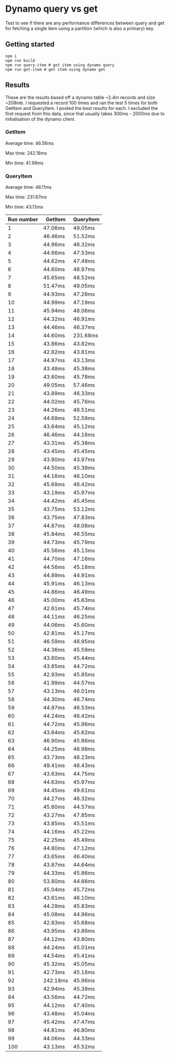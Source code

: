 # Dynamo query vs get

Test to see if there are any performance differences between query and get for fetching a single item using a partition (which is also a primary) key.

## Getting started

```
npm i
npm run build
npm run query-item # get item using dynamo query
npm run get-item # get item using dynamo get
```

## Results

These are the results based off a dynamo table ~2.4m records and size ~208mb. I requested a record 100 times and ran the test 5 times for both GetItem and QueryItem. I posted the best results for each. I excluded the first request from this data, since that usually takes 300ms - 2000ms due to initialisation of the dynamo client.

### GetItem

Average time: 46.56ms

Max time: 242.18ms

Min time: 41.99ms

### QueryItem

Average time: 48.11ms

Max time: 231.67ms

Min time: 43.13ms


| Run number | GetItem  | QueryItem |
| ---------- | -------- | --------- |
| 1          | 47.06ms  | 49.05ms   |
| 2          | 46.46ms  | 51.52ms   |
| 3          | 44.96ms  | 46.32ms   |
| 4          | 44.66ms  | 47.53ms   |
| 5          | 44.62ms  | 47.48ms   |
| 6          | 44.60ms  | 46.97ms   |
| 7          | 45.65ms  | 48.52ms   |
| 8          | 51.47ms  | 49.05ms   |
| 9          | 44.93ms  | 47.26ms   |
| 10         | 44.99ms  | 47.19ms   |
| 11         | 45.94ms  | 48.06ms   |
| 12         | 44.32ms  | 46.91ms   |
| 13         | 44.46ms  | 46.37ms   |
| 14         | 44.60ms  | 231.68ms  |
| 15         | 43.86ms  | 43.82ms   |
| 16         | 42.82ms  | 43.81ms   |
| 17         | 44.97ms  | 43.13ms   |
| 18         | 43.48ms  | 45.38ms   |
| 19         | 43.60ms  | 45.78ms   |
| 20         | 49.05ms  | 57.46ms   |
| 21         | 43.89ms  | 46.33ms   |
| 22         | 44.02ms  | 45.76ms   |
| 23         | 44.26ms  | 46.51ms   |
| 24         | 44.69ms  | 52.59ms   |
| 25         | 43.64ms  | 45.12ms   |
| 26         | 46.46ms  | 44.16ms   |
| 27         | 43.31ms  | 45.38ms   |
| 28         | 43.45ms  | 45.45ms   |
| 29         | 43.90ms  | 43.97ms   |
| 30         | 44.50ms  | 45.39ms   |
| 31         | 44.16ms  | 46.10ms   |
| 32         | 45.69ms  | 46.42ms   |
| 33         | 43.19ms  | 45.97ms   |
| 34         | 44.42ms  | 45.45ms   |
| 35         | 43.75ms  | 53.12ms   |
| 36         | 43.75ms  | 47.83ms   |
| 37         | 44.87ms  | 48.08ms   |
| 38         | 45.84ms  | 46.55ms   |
| 39         | 44.73ms  | 45.79ms   |
| 40         | 45.56ms  | 45.13ms   |
| 41         | 44.70ms  | 47.16ms   |
| 42         | 44.56ms  | 45.18ms   |
| 43         | 44.89ms  | 44.91ms   |
| 44         | 45.91ms  | 46.13ms   |
| 45         | 44.86ms  | 46.49ms   |
| 46         | 45.00ms  | 45.63ms   |
| 47         | 42.61ms  | 45.74ms   |
| 48         | 44.11ms  | 46.25ms   |
| 49         | 44.06ms  | 45.60ms   |
| 50         | 42.81ms  | 45.17ms   |
| 51         | 46.59ms  | 46.95ms   |
| 52         | 44.36ms  | 45.59ms   |
| 53         | 43.60ms  | 45.44ms   |
| 54         | 43.65ms  | 44.72ms   |
| 55         | 42.93ms  | 45.85ms   |
| 56         | 41.99ms  | 44.57ms   |
| 57         | 43.13ms  | 46.01ms   |
| 58         | 44.30ms  | 46.74ms   |
| 59         | 44.97ms  | 46.53ms   |
| 60         | 44.24ms  | 46.42ms   |
| 61         | 44.72ms  | 45.96ms   |
| 62         | 43.64ms  | 45.62ms   |
| 63         | 46.90ms  | 45.86ms   |
| 64         | 44.25ms  | 46.98ms   |
| 65         | 43.73ms  | 46.23ms   |
| 66         | 49.41ms  | 46.43ms   |
| 67         | 43.63ms  | 44.75ms   |
| 68         | 44.63ms  | 45.97ms   |
| 69         | 44.45ms  | 49.61ms   |
| 70         | 44.27ms  | 46.32ms   |
| 71         | 45.60ms  | 44.57ms   |
| 72         | 43.27ms  | 47.85ms   |
| 73         | 43.85ms  | 45.51ms   |
| 74         | 44.16ms  | 45.22ms   |
| 75         | 42.25ms  | 45.49ms   |
| 76         | 44.80ms  | 47.12ms   |
| 77         | 43.65ms  | 46.40ms   |
| 78         | 43.87ms  | 44.64ms   |
| 79         | 44.33ms  | 45.86ms   |
| 80         | 53.80ms  | 44.66ms   |
| 81         | 45.04ms  | 45.72ms   |
| 82         | 43.61ms  | 46.10ms   |
| 83         | 44.29ms  | 45.83ms   |
| 84         | 45.08ms  | 44.96ms   |
| 85         | 42.83ms  | 45.68ms   |
| 86         | 43.95ms  | 43.86ms   |
| 87         | 44.12ms  | 43.80ms   |
| 88         | 44.24ms  | 45.01ms   |
| 89         | 44.54ms  | 45.41ms   |
| 90         | 45.32ms  | 45.05ms   |
| 91         | 42.73ms  | 45.16ms   |
| 92         | 242.18ms | 45.96ms   |
| 93         | 42.94ms  | 45.39ms   |
| 94         | 43.56ms  | 44.72ms   |
| 95         | 44.12ms  | 47.40ms   |
| 96         | 43.48ms  | 45.04ms   |
| 97         | 45.42ms  | 47.47ms   |
| 98         | 44.81ms  | 46.80ms   |
| 99         | 44.06ms  | 44.33ms   |
| 100        | 43.13ms  | 45.52ms   |
